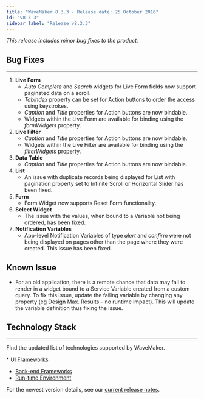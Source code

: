 ```yaml
---
title: "WaveMaker 8.3.3 - Release date: 25 October 2016"
id: "v8-3-3"
sidebar_label: "Release v8.3.3"
---
```

*This release includes minor bug fixes to the product.*

## Bug Fixes
---

1.  **Live Form**
    *   _Auto Complete_ and _Search_ widgets for Live Form fields now support paginated data on a scroll.
    *   _Tabindex_ property can be set for Action buttons to order the access using keystrokes.
    *   _Caption_ and _Title_ properties for Action buttons are now bindable.
    *   Widgets within the Live Form are available for binding using the _formWidgets_ property.
2.  **Live Filter**
    *   _Caption_ and _Title_ properties for Action buttons are now bindable.
    *   Widgets within the Live Filter are available for binding using the _filterWidgets_ property.
3.  **Data Table**
    *   _Caption_ and _Title_ properties for Action buttons are now bindable.
4.  **List**
    *   An issue with duplicate records being displayed for List with pagination property set to Infinite Scroll or Horizontal Slider has been fixed.
5.  **Form**
    *   Form Widget now supports Reset Form functionality.
6.  **Select Widget**
    *   The issue with the values, when bound to a Variable not being ordered, has been fixed.
7.  **Notification Variables**
    *   App-level Notification Variables of type _alert_ and _confirm_ were not being displayed on pages other than the page where they were created. This issue has been fixed.

## Known Issue

*   For an old application, there is a remote chance that data may fail to render in a widget bound to a Service Variable created from a custom query. To fix this issue, update the failing variable by changing any property (eg Design Max. Results – no runtime impact). This will update the variable definition thus fixing the issue.


## Technology Stack
---

Find the updated list of technologies supported by WaveMaker. 

* [UI Frameworks](/learn/wavemaker-release-notes/v8-3-0#ui-frameworks)
* [Back-end Frameworks](/learn/wavemaker-release-notes/v8-3-0#back-end-frameworks)
* [Run-time Environment](/learn/wavemaker-release-notes/v8-3-0#run-time-environment)

For the newest version details, see our [current release notes](/learn/wavemaker-release-notes). 